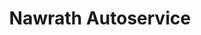 ---
title: "Nawrath Autoservice"
url: /seeheim-jugenheim/nawrath-autoservice/
shop: Autowerkstatt
---